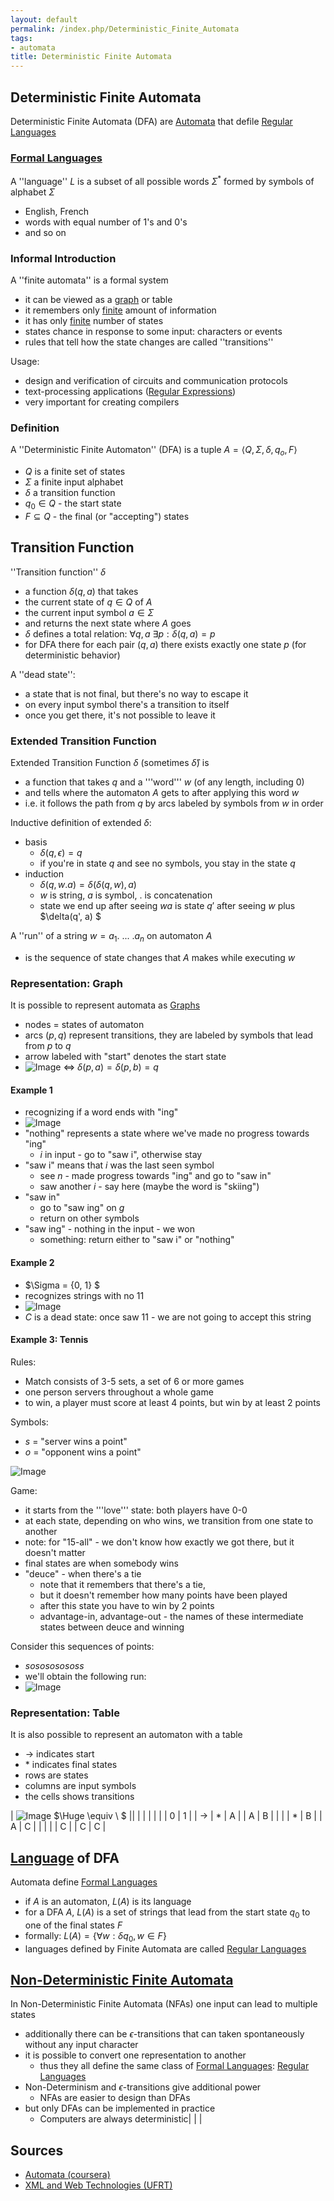 ```yaml
---
layout: default
permalink: /index.php/Deterministic_Finite_Automata
tags:
- automata
title: Deterministic Finite Automata
---
```

## Deterministic Finite Automata
Deterministic Finite Automata (DFA) are [Automata](Automata) that defile [Regular Languages](Regular_Languages)


### [Formal Languages](Formal_Languages)
A ''language'' $L$ is a subset of all possible words $\Sigma^*$ formed by symbols of alphabet $\Sigma$
- English, French
- words with equal number of 1's and 0's 
- and so on


### Informal Introduction
A ''finite automata'' is a formal system 
- it can be viewed as a [graph](graph) or table
- it remembers only <u>finite</u> amount of information
- it has only <u>finite</u> number of states
- states chance in response to some input: characters or events 
- rules that tell how the state changes are called ''transitions''

Usage:
- design and verification of circuits and communication protocols
- text-processing applications ([Regular Expressions](Regular_Expressions))
- very important for creating compilers 


### Definition
A ''Deterministic Finite Automaton'' (DFA) is a tuple $A = \langle Q, \Sigma, \delta, q_o, F \rangle$
- $Q$ is a finite set of states
- $\Sigma$  a finite input alphabet
- $\delta$ a transition function
- $q_0 \in Q$ - the start state
- $F \subseteq Q$ - the final (or "accepting") states 


## Transition Function
''Transition function'' $\delta$
- a function $\delta(q, a)$ that takes
- the current state of $q \in Q$ of $A$ 
- the current input symbol $a \in \Sigma$
- and returns the next state where $A$ goes
- $\delta$ defines a total relation: $\forall q, a \ \exists p: \delta(q, a) = p$ 
- for DFA there for each pair $(q, a)$ there exists exactly one state $p$ (for deterministic behavior)


A ''dead state'':
- a state that is not final, but there's no way to escape it
- on every input symbol there's a transition to itself 
- once you get there, it's not possible to leave it


### Extended Transition Function
Extended Transition Function $\delta$ (sometimes $\hat{\delta}$) is
- a function that takes $q$ and a '''word''' $w$ (of any length, including 0)
- and tells where the automaton $A$ gets to after applying this word $w$
- i.e. it follows the path from $q$ by arcs labeled by symbols from $w$ in order 


Inductive definition of extended $\delta$:
- basis
  - $\delta(q, \epsilon) = q$
  - if you're in state $q$ and see no symbols, you stay in the state $q$ 
- induction 
  - $\delta(q, w.a) = \delta(\delta(q, w), a)$
  - $w$ is string, $a$ is symbol, $.$ is concatenation
  - state we end up after seeing $wa$ is state $q'$ after seeing $w$ plus $\delta(q', a) $

A ''run'' of a string $w = a_1 . \ ... \ . a_n$ on automaton $A$ 
- is the sequence of state changes that $A$ makes while executing $w$ 



### Representation: Graph
It is possible to represent automata as [Graphs](Graphs)
- nodes = states of automaton
- arcs $(p, q)$  represent transitions, they are labeled by symbols that lead from $p$ to $q$ 
- arrow labeled with "start" denotes the start state 
- <img src="https://raw.github.com/alexeygrigorev/wiki-figures/master/crs/automata/transition-ex.png" alt="Image">  $\iff$ $\delta(p,a) = \delta(p,b) = q$


#### Example 1
- recognizing if a word ends with "ing"
- <img src="https://raw.github.com/alexeygrigorev/wiki-figures/master/crs/automata/automaton-ing.png" alt="Image">
- "nothing" represents a state where we've made no progress towards "ing"
  - $i$ in input - go to "saw i", otherwise stay 
- "saw i" means that $i$ was the last seen symbol
  - see $n$ - made progress towards "ing" and go to "saw in"
  - saw another $i$ - say here (maybe the word is "skiing")
- "saw in" 
  - go to "saw ing" on $g$ 
  - return on other symbols
- "saw ing" - nothing in the input - we won
  - something: return either to "saw i" or "nothing"


#### Example 2
- $\Sigma = \{0, 1\} $
- recognizes strings with no 11
- <img src="https://raw.github.com/alexeygrigorev/wiki-figures/master/crs/automata/automaton-no11.png" alt="Image">
- $C$ is a dead state: once saw 11 - we are not going to accept this string



#### Example 3: Tennis
Rules:
- Match consists of 3-5 sets, a set of 6 or more games
- one person servers throughout a whole game 
- to win, a player must score at least 4 points, but win by at least 2 points 

Symbols:
- $s$ = "server wins a point"
- $o$ = "opponent wins a point"

<img src="https://raw.github.com/alexeygrigorev/wiki-figures/master/crs/automata/tennis-example-1.png" alt="Image">

Game:
- it starts from the '''love''' state: both players have 0-0
- at each state, depending on who wins, we transition from one state to another
- note: for "15-all" - we don't know how exactly we got there, but it doesn't matter 
- final states are when somebody wins
- "deuce" - when there's a tie
  - note that it remembers that there's a tie, 
  - but it doesn't remember how many points have been played
  - after this state you have to win by 2 points 
  - advantage-in, advantage-out - the names of these intermediate states between deuce and winning


Consider this sequences of points:
- $sosososososs$
- we'll obtain the following run:
- <img src="https://raw.github.com/alexeygrigorev/wiki-figures/master/crs/automata/tennis-example-2.png" alt="Image">


### Representation: Table
It is also possible to represent an automaton with a table
- $\to$ indicates start
- $*$ indicates final states 
- rows are states
- columns are input symbols 
- the cells shows transitions

|  <img src="https://raw.github.com/alexeygrigorev/wiki-figures/master/crs/automata/automaton-no11.png" alt="Image"> $\Huge \equiv \ $ ||   |     |   |   |   |    |  0  |  1 |      |  $\to$  |  $*$  |  A |   | A  |  B |      |   |   |   $*$   |  B  |   | A  |  C |      |   |   |   |   C  |   | C  |  C |   

## [Language](Formal_Languages) of DFA
Automata define [Formal Languages](Formal_Languages)
- if $A$ is an automaton, $L(A)$ is its language
- for a DFA $A$, $L(A)$ is a set of strings that lead from the start state $q_0$ to one of the final states $F$ 
- formally: $L(A) = \{ \forall w : \delta{q_0, w} \in F \}$
- languages defined by Finite Automata are called [Regular Languages](Regular_Languages)


## [Non-Deterministic Finite Automata](Non-Deterministic_Finite_Automata)
In Non-Deterministic Finite Automata (NFAs) one input can lead to multiple states
- additionally there can be $\epsilon$-transitions that can taken spontaneously without any input character
- it is possible to convert one representation to another
  - thus they all define the same class of [Formal Languages](Formal_Languages): [Regular Languages](Regular_Languages)
- Non-Determinism and $\epsilon$-transitions give additional power 
  - NFAs are easier to design than DFAs 
- but only DFAs can be implemented in practice
  - Computers are always deterministic|   | |

## Sources
- [Automata (coursera)](Automata_(coursera))
- [XML and Web Technologies (UFRT)](XML_and_Web_Technologies_(UFRT))
